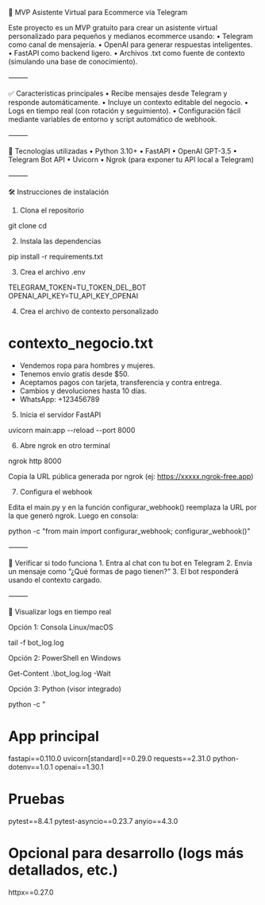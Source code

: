 🤖 MVP Asistente Virtual para Ecommerce vía Telegram

Este proyecto es un MVP gratuito para crear un asistente virtual personalizado para pequeños y medianos ecommerce usando:
	•	Telegram como canal de mensajería.
	•	OpenAI para generar respuestas inteligentes.
	•	FastAPI como backend ligero.
	•	Archivos .txt como fuente de contexto (simulando una base de conocimiento).

⸻

✅ Características principales
	•	Recibe mensajes desde Telegram y responde automáticamente.
	•	Incluye un contexto editable del negocio.
	•	Logs en tiempo real (con rotación y seguimiento).
	•	Configuración fácil mediante variables de entorno y script automático de webhook.

⸻

🚀 Tecnologías utilizadas
	•	Python 3.10+
	•	FastAPI
	•	OpenAI GPT-3.5
	•	Telegram Bot API
	•	Uvicorn
	•	Ngrok (para exponer tu API local a Telegram)

⸻

🛠️ Instrucciones de instalación

1. Clona el repositorio

git clone <url-del-repo>
cd <nombre-del-repo>

2. Instala las dependencias

pip install -r requirements.txt

3. Crea el archivo .env

TELEGRAM_TOKEN=TU_TOKEN_DEL_BOT
OPENAI_API_KEY=TU_API_KEY_OPENAI

4. Crea el archivo de contexto personalizado

# contexto_negocio.txt
- Vendemos ropa para hombres y mujeres.
- Tenemos envío gratis desde $50.
- Aceptamos pagos con tarjeta, transferencia y contra entrega.
- Cambios y devoluciones hasta 10 días.
- WhatsApp: +123456789

5. Inicia el servidor FastAPI

uvicorn main:app --reload --port 8000

6. Abre ngrok en otro terminal

ngrok http 8000

Copia la URL pública generada por ngrok (ej: https://xxxxx.ngrok-free.app)

7. Configura el webhook

Edita el main.py y en la función configurar_webhook() reemplaza la URL por la que generó ngrok. Luego en consola:

python -c "from main import configurar_webhook; configurar_webhook()"


⸻

📡 Verificar si todo funciona
	1.	Entra al chat con tu bot en Telegram
	2.	Envía un mensaje como “¿Qué formas de pago tienen?”
	3.	El bot responderá usando el contexto cargado.

⸻

📄 Visualizar logs en tiempo real

Opción 1: Consola Linux/macOS

tail -f bot_log.log

Opción 2: PowerShell en Windows

Get-Content .\bot_log.log -Wait

Opción 3: Python (visor integrado)

python -c "

# App principal
fastapi==0.110.0
uvicorn[standard]==0.29.0
requests==2.31.0
python-dotenv==1.0.1
openai==1.30.1

# Pruebas
pytest==8.4.1
pytest-asyncio==0.23.7
anyio==4.3.0

# Opcional para desarrollo (logs más detallados, etc.)
httpx==0.27.0